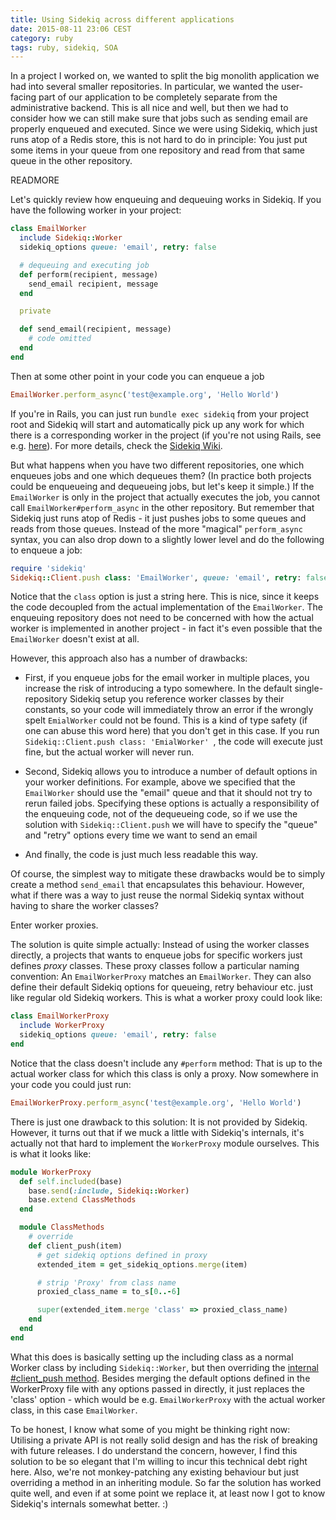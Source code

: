 ```yaml
---
title: Using Sidekiq across different applications
date: 2015-08-11 23:06 CEST
category: ruby
tags: ruby, sidekiq, SOA
---
```


In a project I worked on, we wanted to split the big monolith application we had into several smaller repositories. In particular, we wanted the user-facing part of our application to be completely separate from the administrative backend. This is all nice and well, but then we had to consider how we can still make sure that jobs such as sending email are properly enqueued and executed. Since we were using Sidekiq, which just runs atop of a Redis store, this is not hard to do in principle: You just put some items in your queue from one repository and read from that same queue in the other repository.

READMORE

Let's quickly review how enqueuing and dequeuing works in Sidekiq. If you have the following worker in your project:

```ruby
class EmailWorker
  include Sidekiq::Worker
  sidekiq_options queue: 'email', retry: false

  # dequeuing and executing job
  def perform(recipient, message)
    send_email recipient, message
  end

  private

  def send_email(recipient, message)
    # code omitted
  end
end
```

Then at some other point in your code you can enqueue a job

```ruby
EmailWorker.perform_async('test@example.org', 'Hello World')
```

If you're in Rails, you can just run ```bundle exec sidekiq``` from your project root and Sidekiq will start and automatically pick up any work for which there is a corresponding worker in the project (if you're not using Rails, see e.g. [here](https://github.com/mperham/sidekiq/blob/master/examples/por.rb)). For more details, check the [Sidekiq Wiki](https://github.com/mperham/sidekiq/wiki).

But what happens when you have two different repositories, one which enqueues jobs and one which dequeues them? (In practice both projects could be enqueueing and dequeueing jobs, but let's keep it simple.) If the ```EmailWorker``` is only in the project that actually executes the job, you cannot call ```EmailWorker#perform_async``` in the other repository. But remember that Sidekiq just runs atop of Redis - it just pushes jobs to some queues and reads from those queues. Instead of the more "magical" ```perform_async``` syntax, you can also drop down to a slightly lower level and do the following to enqueue a job:

```ruby
require 'sidekiq'
Sidekiq::Client.push class: 'EmailWorker', queue: 'email', retry: false, args: ['test@example.org', 'Hello World']
```

Notice that the ```class``` option is just a string here. This is nice, since it keeps the code decoupled from the actual implementation of the ```EmailWorker```. The enqueuing repository does not need to be concerned with how the actual worker is implemented in another project - in fact it's even possible that the ```EmailWorker``` doesn't exist at all.

However, this approach also has a number of drawbacks:

- First, if you enqueue jobs for the email worker in multiple places, you increase the risk of introducing a typo somewhere. In the default single-repository Sidekiq setup you reference worker classes by their constants, so your code will immediately throw an error if the wrongly spelt ```EmialWorker``` could not be found. This is a kind of type safety (if one can abuse this word here) that you don't get in this case. If you run ```Sidekiq::Client.push class: 'EmialWorker' ```, the code will execute just fine, but the actual worker will never run.

- Second, Sidekiq allows you to introduce a number of default options in your worker definitions. For example, above we specified that the ```EmailWorker``` should use the "email" queue and that it should not try to rerun failed jobs. Specifying these options is actually a responsibility of the enqueuing code, not of the dequeueing code, so if we use the solution with ```Sidekiq::Client.push``` we will have to specify the "queue" and "retry" options every time we want to send an email

- And finally, the code is just much less readable this way.

Of course, the simplest way to mitigate these drawbacks would be to simply create a method ```send_email``` that encapsulates this behaviour. However, what if there was a way to just reuse the normal Sidekiq syntax without having to share the worker classes?

Enter worker proxies.

The solution is quite simple actually: Instead of using the worker classes directly, a projects that wants to enqueue jobs for specific workers just defines *proxy* classes. These proxy classes follow a particular naming convention: An ```EmailWorkerProxy``` matches an ```EmailWorker```. They can also define their default Sidekiq options for queueing, retry behaviour etc. just like regular old Sidekiq workers. This is what a worker proxy could look like:

```ruby
class EmailWorkerProxy
  include WorkerProxy
  sidekiq_options queue: 'email', retry: false
end
```

Notice that the class doesn't include any ```#perform``` method: That is up to the actual worker class for which this class is only a proxy. Now somewhere in your code you could just run:

```ruby
EmailWorkerProxy.perform_async('test@example.org', 'Hello World')
```

There is just one drawback to this solution: It is not provided by Sidekiq. However, it turns out that if we muck a little with Sidekiq's internals, it's actually not that hard to implement the ```WorkerProxy``` module ourselves. This is what it looks like:

```ruby
module WorkerProxy
  def self.included(base)
    base.send(:include, Sidekiq::Worker)
    base.extend ClassMethods
  end

  module ClassMethods
    # override
    def client_push(item)
      # get sidekiq options defined in proxy
      extended_item = get_sidekiq_options.merge(item)

      # strip 'Proxy' from class name
      proxied_class_name = to_s[0..-6]

      super(extended_item.merge 'class' => proxied_class_name)
    end
  end
end
```

What this does is basically setting up the including class as a normal Worker class by including ```Sidekiq::Worker```, but then overriding the [internal #client_push method](https://github.com/mperham/sidekiq/blob/master/lib/sidekiq/worker.rb#L84). Besides merging the default options defined in the WorkerProxy file with any options passed in directly, it just replaces the 'class' option - which would be e.g. ```EmailWorkerProxy``` with the actual worker class, in this case ```EmailWorker```.

To be honest, I know what some of you might be thinking right now: Utilising a private API is not really solid design and has the risk of breaking with future releases. I do understand the concern, however, I find this solution to be so elegant that I'm willing to incur this technical debt right here. Also, we're not monkey-patching any existing behaviour but just overriding a method in an inheriting module. So far the solution has worked quite well, and even if at some point we replace it, at least now I got to know Sidekiq's internals somewhat better. :)
